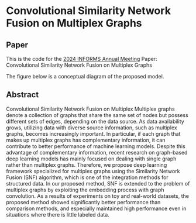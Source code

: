 # Convolutional Similarity Network Fusion on Multiplex Graphs
## Paper
This is the code for the [2024 INFORMS Annual Meeting](https://meetings.informs.org/wordpress/seattle2024/) Paper:  Convolutional Similarity Network Fusion on Multiplex Graphs

The figure below is a conceptual diagram of the proposed model.
## Abstract
Convolutional Similarity Network Fusion on Multiplex
Multiplex graphs denote a collection of graphs that share the same set of nodes but possess different sets of edges, depending on the data source. As data availability grows, utilizing data with diverse source information, such as multiplex graphs, becomes increasingly important. In particular, if each graph that makes up multiplex graphs has complementary information, it can contribute to better performance of machine learning models. Despite this advantage of complementary information, recent research on graph-based deep learning models has mainly focused on dealing with single graph rather than multiplex graphs. Therefore, we propose deep learning framework specialized for multiplex graphs using the Similarity Network Fusion (SNF) algorithm, which is one of the integration methods for structured data. In our proposed method, SNF is extended to the problem of multiplex graphs by exploiting the embedding process with graph convolution. As a results of experiments on toy and real-world datasets, the proposed method showed significantly better performance than comparison methods, and especially maintained high performance even in situations where there is little labeled data.


